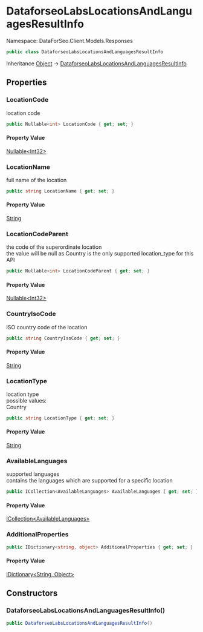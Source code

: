# DataforseoLabsLocationsAndLanguagesResultInfo

Namespace: DataForSeo.Client.Models.Responses

```csharp
public class DataforseoLabsLocationsAndLanguagesResultInfo
```

Inheritance [Object](https://docs.microsoft.com/en-us/dotnet/api/system.object) → [DataforseoLabsLocationsAndLanguagesResultInfo](./dataforseo.client.models.responses.dataforseolabslocationsandlanguagesresultinfo.md)

## Properties

### **LocationCode**

location code

```csharp
public Nullable<int> LocationCode { get; set; }
```

#### Property Value

[Nullable&lt;Int32&gt;](https://docs.microsoft.com/en-us/dotnet/api/system.nullable-1)<br>

### **LocationName**

full name of the location

```csharp
public string LocationName { get; set; }
```

#### Property Value

[String](https://docs.microsoft.com/en-us/dotnet/api/system.string)<br>

### **LocationCodeParent**

the code of the superordinate location
 <br>the value will be null as Country is the only supported location_type for this API

```csharp
public Nullable<int> LocationCodeParent { get; set; }
```

#### Property Value

[Nullable&lt;Int32&gt;](https://docs.microsoft.com/en-us/dotnet/api/system.nullable-1)<br>

### **CountryIsoCode**

ISO country code of the location

```csharp
public string CountryIsoCode { get; set; }
```

#### Property Value

[String](https://docs.microsoft.com/en-us/dotnet/api/system.string)<br>

### **LocationType**

location type
 <br>possible values:
 <br>Country

```csharp
public string LocationType { get; set; }
```

#### Property Value

[String](https://docs.microsoft.com/en-us/dotnet/api/system.string)<br>

### **AvailableLanguages**

supported languages
 <br>contains the languages which are supported for a specific location

```csharp
public ICollection<AvailableLanguages> AvailableLanguages { get; set; }
```

#### Property Value

[ICollection&lt;AvailableLanguages&gt;](https://docs.microsoft.com/en-us/dotnet/api/system.collections.generic.icollection-1)<br>

### **AdditionalProperties**

```csharp
public IDictionary<string, object> AdditionalProperties { get; set; }
```

#### Property Value

[IDictionary&lt;String, Object&gt;](https://docs.microsoft.com/en-us/dotnet/api/system.collections.generic.idictionary-2)<br>

## Constructors

### **DataforseoLabsLocationsAndLanguagesResultInfo()**

```csharp
public DataforseoLabsLocationsAndLanguagesResultInfo()
```

